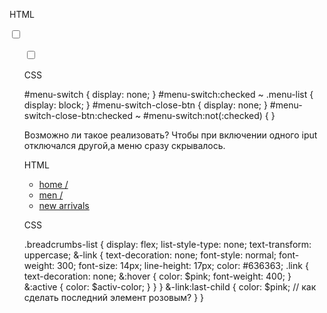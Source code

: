 HTML 
 
<label class="menu-btn" for="menu-switch">
	<span></span>
	<input id="menu-switch" type="checkbox">
</label>
<ul class="menu-list">
	<label for="menu-switch-close-btn">
		<div class="menu-list-close-btn"></div>
		<input id="menu-switch-close-btn" type="checkbox"></input>
	</label>


CSS

#menu-switch {
   display: none;
}
#menu-switch:checked ~ .menu-list {
   display: block;
}
#menu-switch-close-btn {
   display: none;
}
#menu-switch-close-btn:checked ~ #menu-switch:not(:checked) { }

Возможно ли такое реализовать? Чтобы при включении одного iput отключался
другой,а меню сразу скрывалось.


HTML

<ul class="breadcrumbs-list">
	<li class="breadcrumbs-list-link"><a class="link" href="#"> home /</a></li>
	<li class="breadcrumbs-list-link"><a class="link" href="#"> men /</a></li>
	<li class="breadcrumbs-list-link"><a class="link" href="#"> new arrivals</a></li>
</ul>



CSS

.breadcrumbs-list {
      display: flex;
      list-style-type: none;
      text-transform: uppercase;
      &-link {
         text-decoration: none;
         font-style: normal;
         font-weight: 300;
         font-size: 14px;
         line-height: 17px;
         color: #636363;
         .link {
             text-decoration: none;
             &:hover {
                color: $pink;
                font-weight: 400;
             }
             &:active {
                 color: $activ-color;
             }
         }
      }
      &-link:last-child {
         color: $pink;
         // как сделать последний элемент розовым?
      }
 }